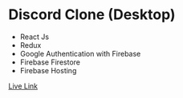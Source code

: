 # Discord Clone (Desktop)

- React Js
- Redux
- Google Authentication with Firebase
- Firebase Firestore
- Firebase Hosting

[Live Link](https://discord-clone-60908.firebaseapp.com/)
